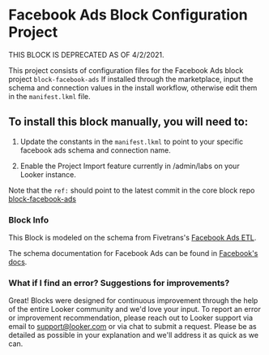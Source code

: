# Facebook Ads Block Configuration Project

THIS BLOCK IS DEPRECATED AS OF 4/2/2021.

This project consists of configuration files for the Facebook Ads block project `block-facebook-ads`
If installed through the marketplace, input the schema and connection values in the install workflow, otherwise edit them in the `manifest.lkml` file.

## To install this block manually, you will need to:

1. Update the constants in the `manifest.lkml` to point to your specific facebook ads schema and connection name.

1. Enable the Project Import feature currently in /admin/labs on your Looker instance.


Note that the `ref:` should point to the latest commit in the core block repo [block-facebook-ads](https://github.com/looker/block-facebook-ads/commits/master)

### Block Info

This Block is modeled on the schema from Fivetrans's [Facebook Ads ETL](https://fivetran.com/directory/facebook-ads-insights).

The schema documentation for Facebook Ads can be found in [Facebook's docs](https://developers.facebook.com/docs/marketing-api/insights/breakdowns).

### What if I find an error? Suggestions for improvements?

Great! Blocks were designed for continuous improvement through the help of the entire Looker community and we'd love your input. To report an error or improvement recommendation, please reach out to Looker support via email to support@looker.com or via chat to submit a request. Please be as detailed as possible in your explanation and we'll address it as quick as we can.
